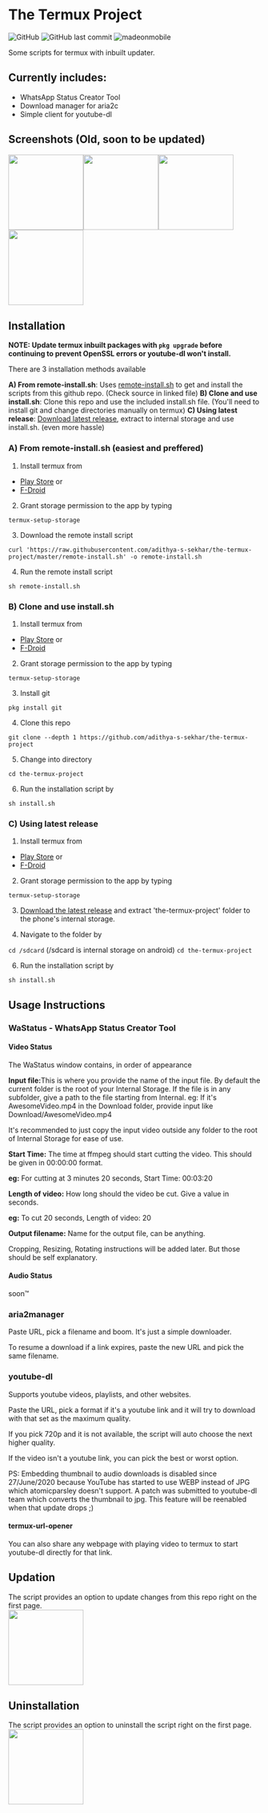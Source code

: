 # The Termux Project
![GitHub](https://img.shields.io/github/license/adithya-s-sekhar/the-termux-project) ![GitHub last commit](https://img.shields.io/github/last-commit/adithya-s-sekhar/the-termux-project?label=last%20updated) ![madeonmobile](https://img.shields.io/badge/made%20on-mobile-blue) 

Some scripts for termux with inbuilt updater.

## Currently includes:

- WhatsApp Status Creator Tool
- Download manager for aria2c
- Simple client for youtube-dl

## Screenshots (Old, soon to be updated)

<img src="https://github.com/adithya-s-sekhar/screenshot-repo/blob/master/the-termux-project/index.jpg?raw=true" width="150px"><img src="https://github.com/adithya-s-sekhar/screenshot-repo/blob/master/the-termux-project/wastatus.jpg?raw=true" width="150px"><img src="https://github.com/adithya-s-sekhar/screenshot-repo/blob/master/the-termux-project/aria2.jpg?raw=true" width="150px"><img src="https://github.com/adithya-s-sekhar/screenshot-repo/blob/master/the-termux-project/yt.jpg?raw=true" width="150px"><br>

## Installation

<b>NOTE: Update termux inbuilt packages with `pkg upgrade` before continuing to prevent OpenSSL errors or youtube-dl won't install.</b>

There are 3 installation methods available

<b>A) From remote-install.sh</b>: Uses [remote-install.sh](https://github.com/adithya-s-sekhar/the-termux-project/blob/master/remote-install.sh) to get and install the scripts from this github repo. (Check source in linked file)
<b>B) Clone and use install.sh</b>: Clone this repo and use the included install.sh file. (You'll need to install git and change directories manually on termux)
<b>C) Using latest release</b>: [Download latest release](https://github.com/adithya-s-sekhar/the-termux-project/releases), extract to internal storage and use install.sh. (even more hassle)

### A) From remote-install.sh (easiest and preffered)

1. Install termux from

- [Play Store](https://play.google.com/store/apps/details?id=com.termux) or
- [F-Droid](https://f-droid.org/en/packages/com.termux/)

2. Grant storage permission to the app by typing

`termux-setup-storage`

3. Download the remote install script

`curl 'https://raw.githubusercontent.com/adithya-s-sekhar/the-termux-project/master/remote-install.sh' -o remote-install.sh`

4. Run the remote install script

`sh remote-install.sh`

### B) Clone and use install.sh

1. Install termux from

- [Play Store](https://play.google.com/store/apps/details?id=com.termux) or
- [F-Droid](https://f-droid.org/en/packages/com.termux/)

2. Grant storage permission to the app by typing

`termux-setup-storage`

3. Install git

`pkg install git`

4. Clone this repo

`git clone --depth 1 https://github.com/adithya-s-sekhar/the-termux-project`

5. Change into directory

`cd the-termux-project`

6. Run the installation script by

`sh install.sh`

### C) Using latest release

1. Install termux from

- [Play Store](https://play.google.com/store/apps/details?id=com.termux) or
- [F-Droid](https://f-droid.org/en/packages/com.termux/)

2. Grant storage permission to the app by typing

`termux-setup-storage`

3. [Download the latest release](https://github.com/adithya-s-sekhar/the-termux-project/releases) and extract 'the-termux-project' folder to the phone's internal storage.

4. Navigate to the folder by

`cd /sdcard` (/sdcard is internal storage on android)
`cd the-termux-project`

6. Run the installation script by

`sh install.sh`

## Usage Instructions

### WaStatus - WhatsApp Status Creator Tool

#### Video Status

The WaStatus window contains, in order of appearance

<b>Input file:</b>This is where you provide the name of the input file. By default the current folder is the root of your Internal Storage. 
If the file is in any subfolder, give a path to the file starting from Internal.
eg: If it's AwesomeVideo.mp4 in the Download folder, provide input like Download/AwesomeVideo.mp4

It's recommended to just copy the input video outside any folder to the root of Internal Storage for ease of use.

<b>Start Time:</b> The time at ffmpeg should start cutting the video. This should be given in 00:00:00 format.

<b>eg:</b> For cutting at 3 minutes 20 seconds, Start Time: 00:03:20

<b>Length of video:</b> How long should the video be cut. Give a value in seconds.

<b>eg:</b> To cut 20 seconds, Length of video: 20

<b>Output filename:</b> Name for the output file, can be anything.

Cropping, Resizing, Rotating instructions will be added later. But those should be self explanatory.

#### Audio Status

soon™

### aria2manager

Paste URL, pick a filename and boom. It's just a simple downloader.

To resume a download if a link expires, paste the new URL and pick the same filename.

### youtube-dl

Supports youtube videos, playlists, and other websites.

Paste the URL, pick a format if it's a youtube link and it will try to download with that set as the maximum quality.

If you pick 720p and it is not available, the script will auto choose the next higher quality.

If the video isn't a youtube link, you can pick the best or worst option.

PS: Embedding thumbnail to audio downloads is disabled since 27/June/2020 because YouTube has started to use WEBP instead of JPG which atomicparsley doesn't support.
A patch was submitted to youtube-dl team which converts the thumbnail to jpg. This feature will be reenabled when that update drops ;)

#### termux-url-opener

You can also share any webpage with playing video to termux to start youtube-dl directly for that link.

## Updation

The script provides an option to update changes from this repo right on the first page.<br>
<img src="https://github.com/adithya-s-sekhar/screenshot-repo/blob/master/the-termux-project/update.jpg?raw=true" width="150px"><br>

## Uninstallation

The script provides an option to uninstall the script right on the first page.<br>
<img src="https://github.com/adithya-s-sekhar/screenshot-repo/blob/master/the-termux-project/uninstall.jpg?raw=true" width="150px">
